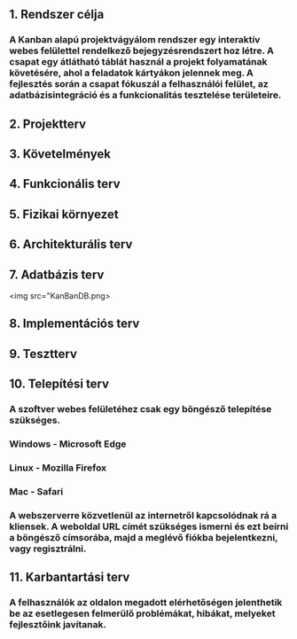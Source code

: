 ## 1. Rendszer célja

### A Kanban alapú projektvágyálom rendszer egy interaktív webes felülettel rendelkező bejegyzésrendszert hoz létre. A csapat egy átlátható táblát használ a projekt folyamatának követésére, ahol a feladatok kártyákon jelennek meg. A fejlesztés során a csapat fókuszál a felhasználói felület, az adatbázisintegráció és a funkcionalitás tesztelése területeire.

## 2. Projektterv

## 3. Követelmények

## 4. Funkcionális terv

## 5. Fizikai környezet

## 6. Architekturális terv

## 7. Adatbázis terv
<img src="KanBanDB.png>

## 8. Implementációs terv

## 9. Tesztterv

## 10. Telepítési terv

### A szoftver webes felületéhez csak egy böngésző telepítése szükséges.

### Windows - Microsoft Edge

### Linux - Mozilla Firefox

### Mac - Safari

### A webszerverre közvetlenül az internetről kapcsolódnak rá a kliensek. A weboldal URL címét szükséges ismerni és ezt beírni a böngésző címsorába, majd a meglévő fiókba bejelentkezni, vagy regisztrálni.

## 11. Karbantartási terv

### A felhasználók az oldalon megadott elérhetőségen jelenthetik be az esetlegesen felmerülő problémákat, hibákat, melyeket fejlesztőink javítanak.
